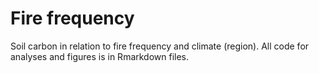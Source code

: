 # Fire frequency
Soil carbon in relation to fire frequency and climate (region).
All code for analyses and figures is in Rmarkdown files.
